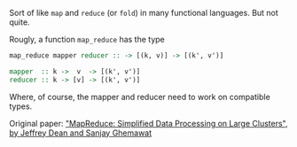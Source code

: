 Sort of like `map` and `reduce` (or `fold`) in many functional languages.
But not quite.

Rougly, a function `map_reduce` has the type

```hs
map_reduce mapper reducer :: -> [(k, v)] -> [(k', v')]

mapper  :: k ->  v  -> [(k', v')]
reducer :: k -> [v] -> [(k', v')]
```

Where, of course, the mapper and reducer need to work on compatible types.

Original paper: ["MapReduce: Simplified Data Processing on Large Clusters", by Jeffrey Dean and Sanjay Ghemawat](https://ai.google/research/pubs/pub62)

